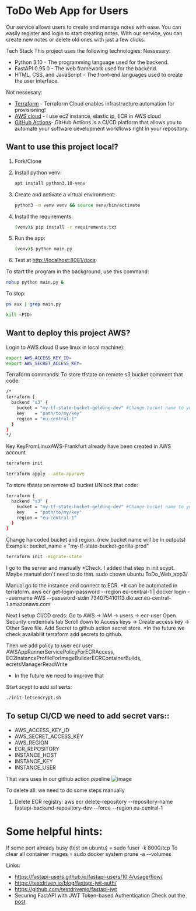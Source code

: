 # ToDo Web App for Users

Our service allows users to create and manage notes with ease. You can easily register and login to start creating notes. With our service, you can create new notes or delete old ones with just a few clicks.

Tech Stack
This project uses the following technologies:
Nessesary:
- Python 3.10 - The programming language used for the backend.
- FastAPI 0.95.0 - The web framework used for the backend.
- HTML, CSS, and JavaScript - The front-end languages used to create the user interface.

Not nessesary:
- [Terraform](https://www.terraform.io/) - Terraform Cloud enables infrastructure automation for provisioning!
- [AWS cloud](https://aws.amazon.com/what-is-aws/) - I use ec2 instance, elastic ip, ECR in AWS cloud 
- [GitHub Actions](https://github.com/features/actions)- GitHub Actions is a CI/CD platform that allows you to automate your software development workflows right in your repository. 
## Want to use this project local?

1. Fork/Clone

1. Install python venv:

    ```sh
    apt install python3.10-venv
    ```

1. Create and activate a virtual environment:

    ```sh
    python3 -m venv venv && source venv/bin/activate
    ```

1. Install the requirements:

    ```sh
    (venv)$ pip install -r requirements.txt
    ```

1. Run the app:

    ```sh
    (venv)$ python main.py
    ```

1. Test at [http://localhost:8081/docs](http://localhost:8081/docs)

To start the program in the background, use this command:
```sh
nohup python main.py &
```

To stop:
```sh
ps aux | grep main.py
```
```sh
kill <PID>
```
## Want to deploy this project AWS?
Login to AWS cloud (I use linux in local machine):

```sh
export AWS_ACCESS_KEY_ID=
export AWS_SECRET_ACCESS_KEY=
```
Terraform commands:
To store tfstate on remote s3 bucket comment that code:
```sh
/*
terraform {
  backend "s3" {
    bucket = "my-tf-state-bucket-gelding-dev" #Change bucket name to your actual bucket name. You will see that in outputs.
    key    = "path/to/my/key"
    region = "eu-central-1"
  }
}
*/
```

Key KeyFromLinuxAWS-Frankfurt already have been created in AWS account 
```sh
terraform init
```

```sh
terraform apply --auto-approve
```

To store tfstate on remote s3 bucket UNlock that code:
```sh
terraform {
  backend "s3" {
    bucket = "my-tf-state-bucket-gelding-dev" #Change bucket name to your actual bucket name. You will see that in outputs.
    key    = "path/to/my/key"
    region = "eu-central-1"
  }
}
```

Change harcoded bucket and region. (new bucket name will be in outputs)
Example: bucket_name = "my-tf-state-bucket-gorilla-prod"

```sh
terraform init -migrate-state
```
I go to the server and manually *Check. I added that step in init scypt. Maybe manual don't need to do that.
sudo chown ubuntu ToDo_Web_app3/

Manual go to the instance and connect to ECR. *It can be automated in terraform.
aws ecr get-login-password --region eu-central-1 | docker login --username AWS --password-stdin 734075410113.dkr.ecr.eu-central-1.amazonaws.com

Next I setup CI/CD creds:
Go to AWS -> IAM -> users -> ecr-user
Open Security credentials tab
Scroll down to Access keys -> Create access key -> Other
Save file.
Add Secret to github action secret store. *In the future we check availabilit terraform add secrets to github.




Then we add policy to user ecr user 
AWSAppRunnerServicePolicyForECRAccess, 
EC2InstanceProfileForImageBuilderECRContainerBuilds,
ecretsManagerReadWrite
* In the future we need to improve that





Start scypt to add ssl serts:
```sh
./init-letsencrypt.sh
```

## To setup CI/CD we need to add secret vars::

- AWS_ACCESS_KEY_ID
- AWS_SECRET_ACCESS_KEY
- AWS_REGION
- ECR_REPOSITORY
- INSTANCE_HOST
- INSTANCE_KEY
- INSTANCE_USER

That vars uses in our github action pipeline
![image](https://user-images.githubusercontent.com/50805334/224275693-42f42348-d12f-459b-b8a5-8d67ecbfe11d.png)


To delete all:
we need to do some steps manually
1) Delete ECR registry: aws ecr delete-repository --repository-name fastapi-backend-repository-dev --force --region eu-central-1

# Some helpful hints:

If some port already busy (test on ubuntu) = sudo fuser -k 8000/tcp
To clear all container images              = sudo docker system prune -a --volumes

Links:
- https://fastapi-users.github.io/fastapi-users/10.4/usage/flow/
- https://testdriven.io/blog/fastapi-jwt-auth/
- https://github.com/testdrivenio/fastapi-jwt
- Securing FastAPI with JWT Token-based Authentication
Check out the [post](https://testdriven.io/blog/fastapi-jwt-auth/).